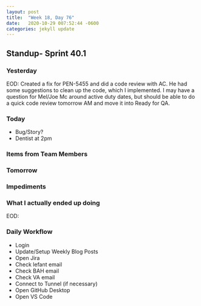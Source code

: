 ```yaml
---
layout: post
title:  "Week 18, Day 76"
date:   2020-10-29 007:52:44 -0600
categories: jekyll update
---
```


## Standup- Sprint 40.1
  
### Yesterday
EOD: Created a fix for PEN-5455 and did a code review with AC. He had some suggestions to clean up the code, which I implemented. I may have a question for Mel/Joe Mc around active duty dates, but should be able to do a quick code review tomorrow AM and move it into Ready for QA.

### Today
* Bug/Story?
* Dentist at 2pm

### Items from Team Members


### Tomorrow
 
### Impediments

### What I actually ended up doing
EOD: 

### Daily Workflow
* Login
* Update/Setup Weekly Blog Posts
* Open Jira
* Check lefant email
* Check BAH email
* Check VA email
* Connect to Tunnel (if necessary)
* Open GitHub Desktop
* Open VS Code

